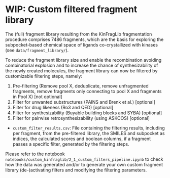# WIP: Custom filtered fragment library

The (full) fragment library resulting from the KinFragLib fragmentation procedure comprises 7486 fragments, which are the basis for exploring the subpocket-based chemical space of ligands co-crystallized with kinases (see `data/fragment_library/`).

To reduce the fragment library size and enable the recombination avoiding combinatorial explosion and to increase the chance of synthesizability of the newly created molecules, the fragment library can now be filtered by customizable filtering steps, namely:

1. Pre-filtering (Remove pool X, deduplicate, remove unfragmented fragments, remove fragments only connecting to pool X and fragments in Pool X) \[not optional\]
2. Filter for unwanted substructures (PAINS and Brenk et al.) \[optional\]
3. Filter for drug likeness (Ro3 and QED) \[optional\]
4. Filter for synthesizability (Buyable building blocks and SYBA) \[optional\]
5. Filter for pairwise retrosynthesizability (using ASKCOS) \[optional\]

- `custom_filter_results.csv`: File containing the filtering results, including per fragment, from the pre-filtered library, the SMILES and subpocket as indices, the calculated scores and boolean columns, if a fragment passes a specific filter, generated by the filtering steps.

Please refer to the notebook `notebooks/custom_kinfraglib/2_1_custom_filters_pipeline.ipynb` to check how the data was generated and/or to generate your own custom fragment library (de-)activating filters and modifying the filtering parameters.